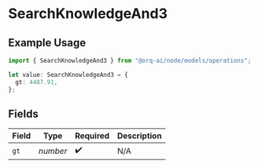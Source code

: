 # SearchKnowledgeAnd3

## Example Usage

```typescript
import { SearchKnowledgeAnd3 } from "@orq-ai/node/models/operations";

let value: SearchKnowledgeAnd3 = {
  gt: 4487.91,
};
```

## Fields

| Field              | Type               | Required           | Description        |
| ------------------ | ------------------ | ------------------ | ------------------ |
| `gt`               | *number*           | :heavy_check_mark: | N/A                |